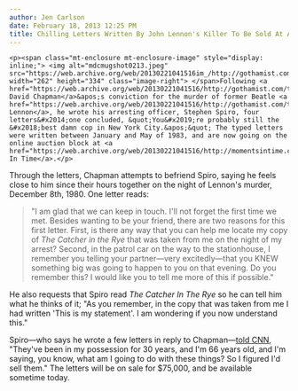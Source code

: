 ```yaml
---
author: Jen Carlson
date: February 18, 2013 12:25 PM
title: Chilling Letters Written By John Lennon's Killer To Be Sold At Auction
---
```



	
	
	
	<p><span class="mt-enclosure mt-enclosure-image" style="display: inline;"> <img alt="mdcmugshot0213.jpeg" src="https://web.archive.org/web/20130221041516im_/http://gothamist.com/attachments/arts_jen/mdcmugshot0213.jpeg" width="262" height="334" class="image-right"> </span>Following <a href="https://web.archive.org/web/20130221041516/http://gothamist.com/tags/markdavidchapman">Mark David Chapman</a>&apos;s conviction for the murder of former Beatle <a href="https://web.archive.org/web/20130221041516/http://gothamist.com/tags/johnlennon">John Lennon</a>, he wrote his arresting officer, Stephen Spiro, four letters&#x2014;one concluded, &quot;You&#x2019;re probably still the &#x2018;best damn cop in New York City.&apos;&quot; The typed letters were written between January and May of 1983, and are now going on the online auction block at <a href="https://web.archive.org/web/20130221041516/http://momentsintime.com/">Moments In Time</a>.</p>

<p>Through the letters, Chapman attempts to befriend Spiro, saying he feels close to him since their hours together on the night of Lennon&apos;s murder, December 8th, 1980. One letter reads:</p>

<blockquote>&quot;I am glad that we can keep in touch. I&apos;ll not forget the first time we met. Besides wanting to be your friend, there are two reasons for this first letter. First, is there any way that you can help me locate my copy of <em>The Catcher in the Rye</em> that was taken from me on the night of my arrest? Second, in the patrol car on the way to the stationhouse, I remember you telling your partner&#x2014;very excitedly&#x2014;that you KNEW something big was going to happen to you on that evening. Do you remember this? I would like you to tell me more of this if possible.&quot;</blockquote>

<p>He also requests that Spiro read <em>The Catcher In The Rye</em> so he can tell him what he thinks of it; &quot;As you remember, in the copy that was taken from me I had written &apos;This is my statement&apos;. I am wondering if you now understand this.&quot;</p>

<p>Spiro&#x2014;who says he wrote a few letters in reply to Chapman&#x2014;<a href="https://web.archive.org/web/20130221041516/http://www.cnn.com/2013/02/17/us/new-york-chapman-letters/index.html?hpt=us_c1">told CNN</a>, &quot;They&apos;ve been in my possession for 30 years, and I&apos;m 66 years old, and I&apos;m saying, you know, what am I going to do with these things? So I figured I&apos;d sell them.&quot; The letters will be on sale for $75,000, and be available sometime today.</p>
	
	
	
	
	
